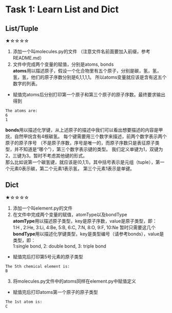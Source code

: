 # Task 1: Learn List and Dict

## List/Tuple    
★☆☆☆☆  
1. 添加一个叫molecules.py的文件 （注意文件名前面要加入前缀，参考README.md）
2. 文件中完成两个变量的赋值，分别是atoms, bonds  
 **atoms**用以描述原子，假设一个化合物里有五个原子，分别是碳，氢，氢，氢，氢，他们的原子序数分别是6,1,1,1,1。
所以atoms变量就应该是含有这五个数字的列表。  
 - 赋值完atoms后分别打印第一个原子和第三个原子的原子序数。最终要求输出得到
 ```
 The atoms are:
 6
 1
 ```
 
 **bonds**用以描述化学键，从上述原子的描述中我们可以看出想要描述的内容是甲烷，自然甲烷含有4根碳氢。
每个键需要用三个数字来描述，前两个数字表示两个原子的原子序号
（不是原子序数，序号是唯一的，而原子序数只是表征原子类型，并不知道是“哪个”），第三个数字表示键的类型。
我们定义单键为1，双键为2，三键为3。暂时不考虑其他键的形式。  
那么比如说第一个碳氢键，就应该是(0,1,1)。其中括号表示是元组（tuple），第一个元素0表示碳，第二个元素1表示氢，
第三个元素1表示是单键。

## Dict  
★☆☆☆☆  
1. 添加一个叫element.py的文件
2. 在文件中完成两个变量的赋值，atomType以及bondType  
**atomType**用以描述原子类型，key是原子序数，value是原子类型，即：  
1:H , 2:He, 3:Li, 4:Be, 5:B, 6:C, 7:N, 8:O, 9:F, 10:Ne
暂时只需要这几个
**bondType**用以描述化学键类型，key是类型编号（请参考bonds），value是类型，即：  
1:single bond, 2: double bond, 3: triple bond  
 - 赋值完后打印第5号元素的原子类型  
 ```
 The 5th chemical element is:
 B
 ```

3. 将molecules.py文件中的atoms同样在element.py中赋值定义  

 - 赋值完后打印atoms第一个原子的原子类型 
 ```
 The 1st atom is:
 C
 ```
